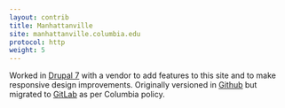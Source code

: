 ```yaml
---
layout: contrib
title: Manhattanville
site: manhattanville.columbia.edu
protocol: http
weight: 5
---
```



Worked in <a href="https://www.drupal.org/about/drupal-7" target="_blank">Drupal 7</a> with a vendor to add features to this site and to make responsive design improvements. Originally versioned in <a href="https://github.com/" target="_blank">Github</a> but migrated to <a href="https://about.gitlab.com/" target="_blank">GitLab</a> as per Columbia policy.
                  